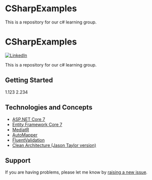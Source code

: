 # CSharpExamples
This is a repository for our c# learning group.

# CSharpExamples
[![LinkedIn](https://img.shields.io/badge/LinkedIn-Connect-blue)](https://www.linkedin.com/in/alireza-sabouei/)
<p>This is a repository for our c# learning group.</a>
</p>


## Getting Started
1.123
2.234
## Technologies and Concepts

* [ASP.NET Core 7](https://docs.microsoft.com/en-us/aspnet/core/introduction-to-aspnet-core)
* [Entity Framework Core 7](https://docs.microsoft.com/en-us/ef/core/)
* [MediatR](https://github.com/jbogard/MediatR)
* [AutoMapper](https://automapper.org/)
* [FluentValidation](https://fluentvalidation.net/)
* [Clean Architecture (Jason Taylor version)](https://github.com/jasontaylordev/CleanArchitecture)

## Support

If you are having problems, please let me know by [raising a new issue](https://github.com/eloyjoon/yooresh/issues/new/choose).






